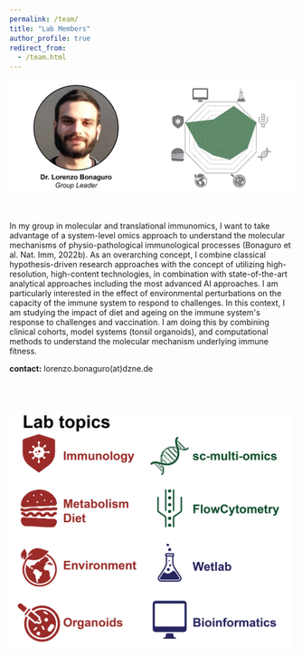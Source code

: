 ```yaml
---
permalink: /team/
title: "Lab Members"
author_profile: true
redirect_from: 
  - /team.html
---
```

<img src="../images/Profile_Bonaguro.png" alt="drawing" width=800 align="middle"/>

\
\
In my group in molecular and translational immunomics, I want to take advantage of a system-level omics approach to understand the molecular mechanisms of physio-pathological immunological processes (Bonaguro et al. Nat. Imm, 2022b). As an overarching concept, I combine classical hypothesis-driven research approaches with the concept of utilizing high-resolution, high-content technologies, in combination with state-of-the-art analytical approaches including the most advanced AI approaches. I am particularly interested in the effect of environmental perturbations on the capacity of the immune system to respond to challenges. In this context, I am studying the impact of diet and ageing on the immune system's response to challenges and vaccination. I am doing this by combining clinical cohorts, model systems (tonsil organoids), and computational methods to understand the molecular mechanism underlying immune fitness. 

**contact:** lorenzo.bonaguro(at)dzne.de

\
\
\
<img src="../images/LabSkills.png" alt="drawing" width="500" align="center"/>